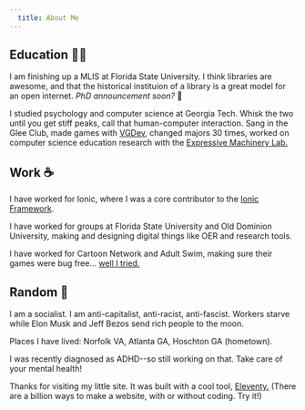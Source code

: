 ```yaml
---
  title: About Me
---
```


## Education 🧑‍🏫

I am finishing up a MLIS at Florida State University. I think libraries are awesome, and that the historical instituion of a library is a great model for an open internet. *PhD announcement soon?* 👀

I studied psychology and computer science at Georgia Tech. Whisk the two until you get stiff peaks, call that human-computer interaction. Sang in the Glee Club, made games with [VGDev](https://vgdev.gtorg.gatech.edu/), changed majors 30 times, worked on computer science education research with the [Expressive Machinery Lab.](https://expressivemachinery.gatech.edu/) 

## Work ☕

I have worked for Ionic, where I was a core contributor to the [Ionic Framework](https://github.com/ionic-team/ionic-framework). 

I have worked for groups at Florida State University and Old Dominion University, making and designing digital things like OER and research tools.

I have worked for Cartoon Network and Adult Swim, making sure their games were bug free... [well I tried.](https://www.polygon.com/2017/10/31/16581842/steven-universe-save-the-light-review) 

## Random 🤠

I am a socialist. I am anti-capitalist, anti-racist, anti-fascist. Workers starve while Elon Musk and Jeff Bezos send rich people to the moon.

Places I have lived: Norfolk VA, Atlanta GA, Hoschton GA (hometown). 

I was recently diagnosed as ADHD--so still working on that. Take care of your mental health!

Thanks for visiting my little site. It was built with a cool tool, [Eleventy.](https://www.11ty.dev/) (There are a billion ways to make a website, with or without coding. Try it!)